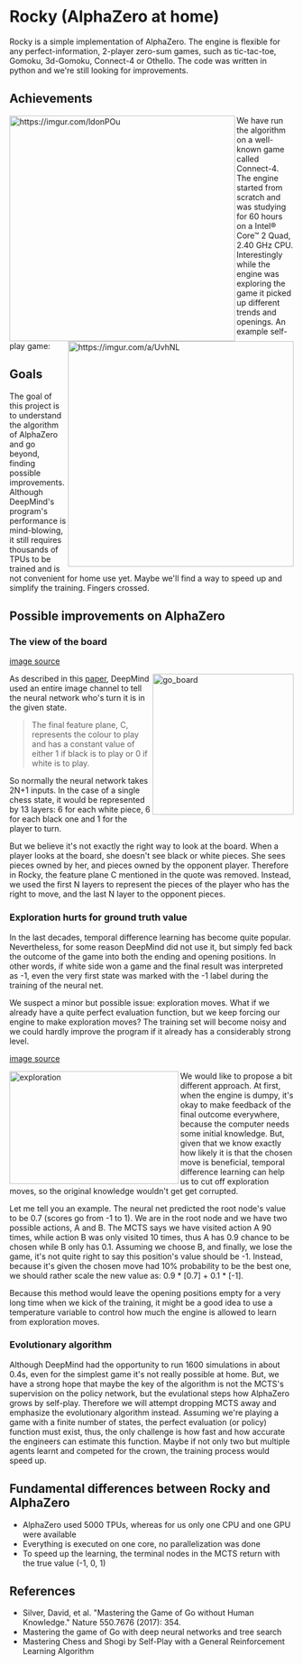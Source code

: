 # Rocky (AlphaZero at home)

Rocky is a simple implementation of AlphaZero. The engine is flexible for any perfect-information, 2-player zero-sum games, such as tic-tac-toe, Gomoku, 3d-Gomoku, Connect-4 or Othello. The code was written in python and we're still looking for improvements.

## Achievements

<img src="https://i.imgur.com/ldonPOu.gif" alt="https://imgur.com/ldonPOu" width="400" align="left" />
<img src="https://i.imgur.com/R2zouQc.png" alt="https://imgur.com/a/UvhNL" width="400" align="right" />

We have run the algorithm on a well-known game called Connect-4. The engine started from scratch and was studying for 60 hours on a Intel® Core™ 2 Quad, 2.40 GHz CPU. Interestingly while the engine was exploring the game it picked up different trends and openings. An example self-play game:




## Goals

The goal of this project is to understand the algorithm of AlphaZero and go beyond, finding possible improvements. Although DeepMind's program's performance is mind-blowing, it still requires thousands of TPUs to be trained and is not convenient for home use yet. Maybe we'll find a way to speed up and simplify the training. Fingers crossed.

## Possible improvements on AlphaZero

### The view of the board

[image source](http://teleported.in/posts/analysing-alphago/)

<img src="http://teleported.in/post_imgs/04-alphago.jpg" alt="go_board" width="250" height="250" align="right" />

As described in this [paper](https://deepmind.com/documents/119/agz_unformatted_nature.pdf), DeepMind used an entire image channel to tell the neural network who's turn it is in the given state.
> The final feature plane, C, represents the colour to play and has a constant value of either 1 if black
> is to play or 0 if white is to play.

So normally the neural network takes 2N+1 inputs. In the case of a single chess state, it would be represented by 13 layers: 6 for each white piece, 6 for each black one and 1 for the player to turn.

But we believe it's not exactly the right way to look at the board. When a player looks at the board, she doesn't see black or white pieces. She sees pieces owned by her, and pieces owned by the opponent player. Therefore in Rocky, the feature plane C mentioned in the quote was removed. Instead, we used the first N layers to represent the pieces of the player who has the right to move, and the last N layer to the opponent pieces.

### Exploration hurts for ground truth value

In the last decades, temporal difference learning has become quite popular. Nevertheless, for some reason DeepMind did not use it, but simply fed back the outcome of the game into both the ending and opening positions. In other words, if white side won a game and the final result was interpreted as -1, even the very first state was marked with the -1 label during the training of the neural net.

We suspect a minor but possible issue: exploration moves. What if we already have a quite perfect evaluation function, but we keep forcing our engine to make exploration moves? The training set will become noisy and we could hardly improve the program if it already has a considerably strong level.

[image source](http://slides.com/ericmoura/deck-2/embed)

<img src="https://s3.amazonaws.com/media-p.slid.es/uploads/ericmoura/images/1232802/Exploration_vs._Exploitation.png" alt="exploration" width="300" height="200" align="left" />

We would like to propose a bit different approach. At first, when the engine is dumpy, it's okay to make feedback of the final outcome everywhere, because the computer needs some initial knowledge. But, given that we know exactly how likely it is that the chosen move is beneficial, temporal difference learning can help us to cut off exploration moves, so the original knowledge wouldn't get get corrupted.

Let me tell you an example. The neural net predicted the root node's value to be 0.7 (scores go from -1 to 1). We are in the root node and we have two possible actions, A and B. The MCTS says we have visited action A 90 times, while action B was only visited 10 times, thus A has 0.9 chance to be chosen while B only has 0.1. Assuming we choose B, and finally, we lose the game, it's not quite right to say this position's value should be -1. Instead, because it's given the chosen move had 10% probability to be the best one, we should rather scale the new value as: 0.9 * [0.7] + 0.1 * [-1].

Because this method would leave the opening positions empty for a very long time when we kick of the training, it might be a good idea to use a temperature variable to control how much the engine is allowed to learn from exploration moves. 

### Evolutionary algorithm

Although DeepMind had the opportunity to run 1600 simulations in about 0.4s, even for the simplest game it's not really possible at home. But, we have a strong hope that maybe the key of the algorithm is not the MCTS's supervision on the policy network, but the evulational steps how AlphaZero grows by self-play. Therefore we will attempt dropping MCTS away and emphasize the evolutionary algorithm instead. Assuming we're playing a game with a finite number of states, the perfect evaluation (or policy) function must exist, thus, the only challenge is how fast and how accurate the engineers can estimate this function. Maybe if not only two but multiple agents learnt and competed for the crown, the training process would speed up.

## Fundamental differences between Rocky and AlphaZero

 - AlphaZero used 5000 TPUs, whereas for us only one CPU and one GPU were available
 - Everything is executed on one core, no parallelization was done
 - To speed up the learning, the terminal nodes in the MCTS return with the true value (-1, 0, 1)
 
## References

- Silver, David, et al. "Mastering the Game of Go without Human Knowledge." Nature 550.7676 (2017): 354.
- Mastering the game of Go with deep neural networks and tree search
- Mastering Chess and Shogi by Self-Play with a General Reinforcement Learning Algorithm
